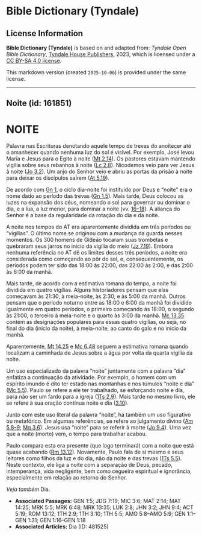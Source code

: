 # Bible Dictionary (Tyndale)

## License Information

**Bible Dictionary (Tyndale)** is based on and adapted from: _Tyndale Open Bible Dictionary_, [Tyndale House Publishers](https://tyndaleopenresources.com/), 2023, which is licensed under a [CC BY-SA 4.0 license](https://creativecommons.org/licenses/by-sa/4.0/legalcode.en).

This markdown version (created `2025-10-06`) is provided under the same license.



--------------------------------

## Noite (id: 161851)

NOITE
=====

Palavra nas Escrituras denotando aquele tempo de trevas do anoitecer até o amanhecer quando nenhuma luz do sol é visível. Por exemplo, José levou Maria e Jesus para o Egito à noite ([Mt 2\.14](https://ref.ly/Matt2:14)). Os pastores estavam mantendo vigília sobre seus rebanhos à noite ([Lc 2\.8](https://ref.ly/Luke2:8)). Nicodemos veio para ver Jesus à noite ([Jo 3\.2](https://ref.ly/John3:2)). Um anjo do Senhor veio e abriu as portas da prisão à noite para deixar os discípulos saírem ([At 5\.19](https://ref.ly/Acts5:19)).

De acordo com [Gn 1](https://ref.ly/Gen1:1-Gen1:31), o ciclo dia\-noite foi instituído por Deus e “noite” era o nome dado ao período das trevas ([Gn 1\.5](https://ref.ly/Gen1:5)). Mais tarde, Deus colocou as luzes na expansão dos céus, nomeando o sol para governar ou dominar o dia, e a lua, a luz menor, para dominar a noite (vv. [16–18](https://ref.ly/Gen1:16-Gen1:18)). A aliança do Senhor é a base da regularidade da rotação do dia e da noite.

A noite nos tempos do AT era aparentemente dividida em três períodos ou “vigílias”. O último nome se originou com a mudança da guarda nesses momentos. Os 300 homens de Gideão tocaram suas trombetas e quebraram seus jarros no início da vigília do meio ([Jz 7\.19](https://ref.ly/Judg7:19)). Embora nenhuma referência no AT dê os limites desses três períodos, a noite era considerada como começando ao pôr do sol, e, consequentemente, os períodos podem ter sido das 18:00 às 22:00, das 22:00 às 2:00, e das 2:00 às 6:00 da manhã.

Mais tarde, de acordo com a estimativa romana do tempo, a noite foi dividida em quatro vigílias. Alguns historiadores pensam que elas começavam às 21:30, à meia\-noite, às 2:30, e às 5:00 da manhã. Outros pensam que o período noturno entre as 18:00 e 6:00 da manhã foi dividido igualmente em quatro períodos, o primeiro começando às 18:00, o segundo às 21:00, o terceiro à meia\-noite e o quarto às 3:00 da manhã. [Mc 13\.35](https://ref.ly/Mark13:35) contém as designações populares para essas quatro vigílias, ou seja, no final do dia (início da noite), à meia\-noite, ao canto do galo e no início da manhã.

Aparentemente, [Mt 14\.25](https://ref.ly/Matt14:25) e [Mc 6\.48](https://ref.ly/Mark6:48) seguem a estimativa romana quando localizam a caminhada de Jesus sobre a água por volta da quarta vigília da noite.

Um uso especializado da palavra “noite” juntamente com a palavra “dia” enfatiza a continuação da atividade. Por exemplo, o homem com um espírito imundo é dito ter estado nas montanhas e nos túmulos “noite e dia” ([Mc 5\.5](https://ref.ly/Mark5:5)). Paulo se refere a ele ter trabalhado, se esforçando noite e dia, para não ser um fardo para a igreja ([1Ts 2\.9](https://ref.ly/1Thess2:9)). Mais tarde no mesmo livro, ele se refere à sua oração contínua noite e dia ([3\.10](https://ref.ly/1Thess3:10)).

Junto com este uso literal da palavra “noite”, há também um uso figurativo ou metafórico. Em algumas referências, se refere ao julgamento divino ([Am 5\.8–9](https://ref.ly/Amos5:8-Amos5:9); [Mq 3\.6](https://ref.ly/Mic3:6)). Jesus usa “noite” para se referir à morte ([Jo 9\.4](https://ref.ly/John9:4)). Uma vez que a noite (morte) vem, o tempo para trabalhar acabou.

Paulo compara esta era presente (que logo terminará) com a noite que está quase acabando ([Rm 13\.12](https://ref.ly/Rom13:12)). Novamente, Paulo fala de si mesmo e seus leitores como filhos da luz e do dia, não da noite e das trevas ([1Ts 5\.5](https://ref.ly/1Thess5:5)). Neste contexto, ele liga a noite com a separação de Deus, pecado, intemperança, vida negligente, bem como cegueira espiritual e ignorância, especialmente em relação ao retorno do Senhor.

*Veja também* Dia.

* **Associated Passages:** GEN 1:5; JDG 7:19; MIC 3:6; MAT 2:14; MAT 14:25; MRK 5:5; MRK 6:48; MRK 13:35; LUK 2:8; JHN 3:2; JHN 9:4; ACT 5:19; ROM 13:12; 1TH 2:9; 1TH 3:10; 1TH 5:5; AMO 5:8–AMO 5:9; GEN 1:1–GEN 1:31; GEN 1:16–GEN 1:18
* **Associated Articles:** Dia (ID: 481525)

